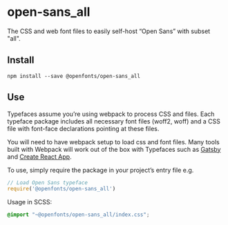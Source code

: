 
# open-sans_all

The CSS and web font files to easily self-host “Open Sans” with subset "all".

## Install

`npm install --save @openfonts/open-sans_all`

## Use

Typefaces assume you’re using webpack to process CSS and files. Each typeface
package includes all necessary font files (woff2, woff) and a CSS file with
font-face declarations pointing at these files.

You will need to have webpack setup to load css and font files. Many tools built
with Webpack will work out of the box with Typefaces such as [Gatsby](https://github.com/gatsbyjs/gatsby)
and [Create React App](https://github.com/facebookincubator/create-react-app).

To use, simply require the package in your project’s entry file e.g.

```javascript
// Load Open Sans typeface
require('@openfonts/open-sans_all')
```

Usage in SCSS:
```scss
@import "~@openfonts/open-sans_all/index.css";
```
